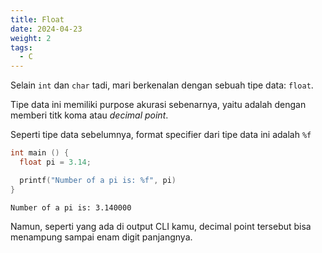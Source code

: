 ```yaml
---
title: Float
date: 2024-04-23
weight: 2
tags: 
  - C
---
```


Selain `int` dan `char` tadi, mari berkenalan dengan sebuah tipe data: `float`.

Tipe data ini memiliki purpose akurasi sebenarnya, yaitu adalah dengan memberi titk koma atau *decimal point*.

Seperti tipe data sebelumnya, format specifier dari tipe data ini adalah `%f`

```c
int main () {
  float pi = 3.14;

  printf("Number of a pi is: %f", pi)
}
```
```plain
Number of a pi is: 3.140000
```

Namun, seperti yang ada di output CLI kamu, decimal point tersebut bisa menampung sampai enam digit panjangnya.